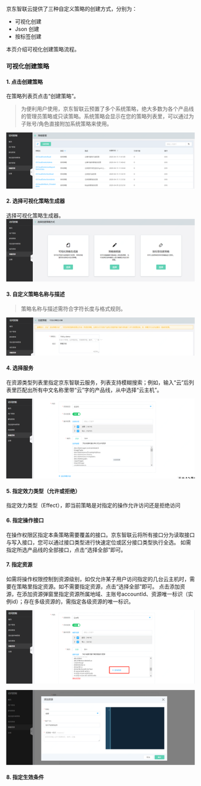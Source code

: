 京东智联云提供了三种自定义策略的创建方式，分别为：
- 可视化创建
- Json 创建
- 按标签创建

本页介绍可视化创建策略流程。

### 可视化创建策略

#### 1. 点击创建策略
在策略列表页点击“创建策略”。
> 为便利用户使用，京东智联云预置了多个系统策略，绝大多数为各个产品线的管理员策略或只读策略。系统策略会显示在您的策略列表里，可以通过为子账号/角色直接附加系统策略来使用。


![](../../../../../../image/IAM/PolicyNew/policylist.png)

#### 2. 选择可视化策略生成器
选择可视化策略生成器。
![](../../../../../../image/IAM/PolicyNew/UIcreate.png)

#### 3. 自定义策略名称与描述
> 策略名称与描述需符合字符长度与格式规则。

![](../../../../../../image/IAM/PolicyNew/UIcreate1.png)

#### 4. 选择服务

在资源类型列表里指定京东智联云服务，列表支持模糊搜索；例如，输入“云”后列表里匹配出所有中文名称里带“云”字的产品线，从中选择“云主机”。

![](../../../../../../image/IAM/PolicyNew/UIcreate2.png)

#### 5. 指定效力类型（允许或拒绝）

指定效力类型（Effect），即当前策略是对指定的操作允许访问还是拒绝访问

#### 6. 指定操作接口

在操作权限区指定本条策略需要覆盖的接口。京东智联云将所有接口分为读取接口与写入接口，您可以通过接口类型进行快速定位或区分接口类型执行全选。
如需指定所选产品线的全部接口，点击“选择全部”即可。

#### 7. 指定资源

如需将操作权限控制到资源级别，如仅允许某子用户访问指定的几台云主机时，需要在策略里指定资源。如不需要指定资源，点击“选择全部”即可。
点击添加资源，在添加资源弹窗里指定资源所属地域、主账号accountId、资源唯一标识（实例id）；存在多级资源的，需指定各级资源的唯一标识。

![](../../../../../../image/IAM/PolicyNew/UIcreate3.png)

![](../../../../../../image/IAM/PolicyNew/UIcreate4.png)

#### 8. 指定生效条件


